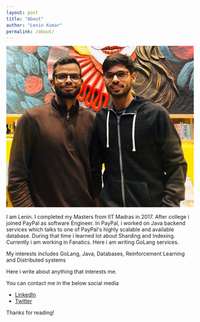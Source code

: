 ```yaml
---
layout: post
title: "About"
author: "Lenin Kumar"
permalink: /about/
---
```

<p align="center">
    <img src="/assets/images/about/about.jpg" alt="Architecture">
</p>


   I am Lenin. I completed my Masters from IIT Madras in 2017. After college i joined PayPal as software Engineer. In PayPal, i worked on Java backend services which talks to one of PayPal's highly scalable and available database. During that time i learned lot about Sharding and Indexing. Currently i am working in Fanatics. Here i am writing GoLang services.

   My interests includes GoLang, Java, Databases, Reinforcement Learning and Distributed systems


Here i write about anything that interests me.

You can contact me in the below social media
* [LinkedIn](https://www.linkedin.com/in/leninkumar-pothabattula/)
* [Twitter](https://twitter.com/leninkumar31)

Thanks for reading!
